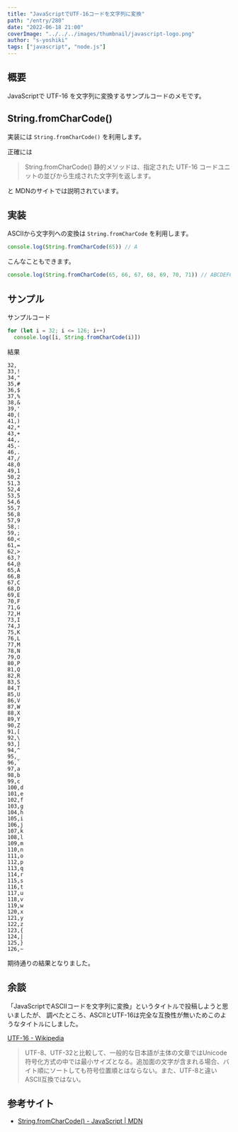 ```yaml
---
title: "JavaScriptでUTF-16コードを文字列に変換"
path: "/entry/280"
date: "2022-06-18 21:00"
coverImage: "../../../images/thumbnail/javascript-logo.png"
author: "s-yoshiki"
tags: ["javascript", "node.js"]
---
```


## 概要

JavaScriptで UTF-16 を文字列に変換するサンプルコードのメモです。

## String.fromCharCode()

実装には `String.fromCharCode()` を利用します。

正確には

> String.fromCharCode() 静的メソッドは、指定された UTF-16 コードユニットの並びから生成された文字列を返します。

と MDNのサイトでは説明されています。


## 実装

ASCIIから文字列への変換は `String.fromCharCode` を利用します。

```js
console.log(String.fromCharCode(65)) // A
```

こんなこともできます。

```js
console.log(String.fromCharCode(65, 66, 67, 68, 69, 70, 71)) // ABCDEFG
```

## サンプル

サンプルコード

```js
for (let i = 32; i <= 126; i++) 
  console.log([i, String.fromCharCode(i)])
```

結果

```
32, 
33,!
34,"
35,#
36,$
37,%
38,&
39,'
40,(
41,)
42,*
43,+
44,,
45,-
46,.
47,/
48,0
49,1
50,2
51,3
52,4
53,5
54,6
55,7
56,8
57,9
58,:
59,;
60,<
61,=
62,>
63,?
64,@
65,A
66,B
67,C
68,D
69,E
70,F
71,G
72,H
73,I
74,J
75,K
76,L
77,M
78,N
79,O
80,P
81,Q
82,R
83,S
84,T
85,U
86,V
87,W
88,X
89,Y
90,Z
91,[
92,\
93,]
94,^
95,_
96,`
97,a
98,b
99,c
100,d
101,e
102,f
103,g
104,h
105,i
106,j
107,k
108,l
109,m
110,n
111,o
112,p
113,q
114,r
115,s
116,t
117,u
118,v
119,w
120,x
121,y
122,z
123,{
124,|
125,}
126,~
```

期待通りの結果となりました。


## 余談

「JavaScriptでASCIIコードを文字列に変換」というタイトルで投稿しようと思いましたが、
調べたところ、ASCIIとUTF-16は完全な互換性が無いためこのようなタイトルにしました。

[UTF-16 - Wikipedia](https://ja.wikipedia.org/wiki/UTF-16)

> UTF-8、UTF-32と比較して、一般的な日本語が主体の文章ではUnicode符号化方式の中では最小サイズとなる。追加面の文字が含まれる場合、バイト順にソートしても符号位置順とはならない。また、UTF-8と違いASCII互換ではない。


## 参考サイト

- [String.fromCharCode() - JavaScript | MDN](https://developer.mozilla.org/ja/docs/Web/JavaScript/Reference/Global_Objects/String/fromCharCode)